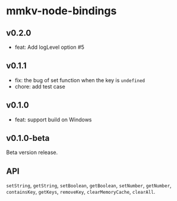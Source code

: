 # mmkv-node-bindings

## v0.2.0

- feat: Add logLevel option #5

## v0.1.1

- fix: the bug of set function when the key is `undefined`
- chore: add test case

## v0.1.0

- feat: support build on Windows

## v0.1.0-beta

Beta version release.

## API

`setString`, `getString`, `setBoolean`, `getBoolean`, `setNumber`, `getNumber`, `containsKey`, `getKeys`, `removeKey`, `clearMemoryCache`, `clearAll`.
